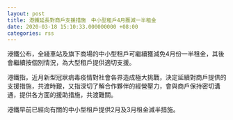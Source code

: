 ```yaml
---
layout: post
title: 港鐵延長對商戶支援措施　中小型租戶4月獲減一半租金
date: 2020-03-18 15:10:33.000000000 +08:00
categories: rss
---
```


港鐵公布，全綫車站及旗下商場的中小型租戶可繼續獲減免4月份一半租金，其後會繼續按個別情況，為大型租戶提供適切支援。

港鐵指，近月新型冠狀病毒疫情對社會各界造成極大挑戰，決定延續對商戶提供的支援措施，共渡時艱，又指深切了解合作夥伴的經營壓力，會與商戶保持密切溝通，提供各方面的援助措施，共渡難關。

港鐵早前已經向有關的中小型租戶提供2月及3月租金減半措施。
